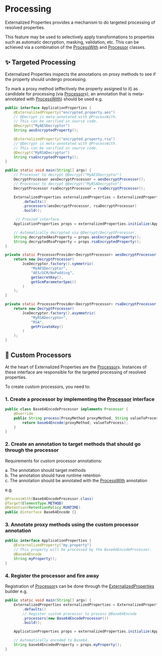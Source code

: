 # Processing

Externalized Properties provides a mechanism to do targeted processing of resolved properties.

This feature may be used to selectively apply transformations to properties such as automatic decryption, masking, validation, etc. This can be achieved via a combination of the [ProcessWith](../core/src/main/java/io/github/joeljeremy7/externalizedproperties/core/processing/ProcessWith.java) and [Processor](../core/src/main/java/io/github/joeljeremy7/externalizedproperties/core/Processor.java) classes.

## ✨ Targeted Processing

Externalized Properties inspects the annotations on proxy methods to see if the property should undergo processing.

To mark a proxy method (effectively the property assigned to it) as candidate for processing (via [Processor](../core/src/main/java/io/github/joeljeremy7/externalizedproperties/core/Processor.java)s), an annotation that is meta-annotated with [ProcessWith](../core/src/main/java/io/github/joeljeremy7/externalizedproperties/core/processing/ProcessWith.java)) should be used e.g.

```java
public interface ApplicationProperties {
    @ExternalizedProperty("encrypted.property.aes")
    // @Decrypt is meta-annotated with @ProcessWith. 
    // This can be verified in source code.
    @Decrypt("MyAESDecryptor")
    String aesEncryptedProperty();

    @ExternalizedProperty("encrypted.property.rsa")
    // @Decrypt is meta-annotated with @ProcessWith. 
    // This can be verified in source code.
    @Decrypt("MyRSADecryptor")
    String rsaEncryptedProperty();
}

public static void main(String[] args) {
    // Processor to decrypt @Decrypt("MyAESDecryptor")
    DecryptProcessor aesDecryptProcessor = aesDecryptProcessor();
    // Processor to decrypt @Decrypt("MyRSADecryptor")
    DecryptProcessor rsaDecryptProcessor = rsaDecryptProcessor();

    ExternalizedProperties externalizedProperties = ExternalizedProperties.builder()
        .defaults()
        .processors(aesDecryptProcessor, rsaDecryptProcessor)
        .build();

     // Proxied interface.
    ApplicationProperties props = externalizedProperties.initialize(ApplicationProperties.class);

    // Automatically decrypted via @Decrypt/DecryptProcessor.
    String decryptedAesProperty = props.aesEncryptedProperty();
    String decryptedRsaProperty = props.rsaEncryptedProperty();
}

private static ProcessorProvider<DecryptProcessor> aesDecryptProcessor() {
    return new DecryptProcessor(
        JceDecryptor.factory().symmetric(
            "MyAESDecryptor",
            "AES/GCM/NoPadding", 
            getSecretKey(),
            getGcmParameterSpec()
        )
    );
}

private static ProcessorProvider<DecryptProcessor> rsaDecryptProcessor() {
    return new DecryptProcessor(
        JceDecryptor.factory().asymmetric(
            "MyRSADecryptor",
            "RSA", 
            getPrivateKey()
        )
    );
}
```

## 🚀 Custom Processors

At the heart of Externalized Properties are the [Processor](../core/src/main/java/io/github/joeljeremy7/externalizedproperties/core/Processor.java)s. Instances of these interface are responsible for the targeted processing of resolved properties.

To create custom processors, you need to:

### 1. Create a processor by implementing the [Processor](../core/src/main/java/io/github/joeljeremy7/externalizedproperties/core/Processor.java) interface

```java
public class Base64EncodeProcessor implements Processor {
    @Override
    public String process(ProxyMethod proxyMethod, String valueToProcess) {
        return base64Encode(proxyMethod, valueToProcess);
    }
}
```

### 2. Create an annotation to target methods that should go through the processor

Requirements for custom processor annotations:  

a. The annotation should target methods  
b. The annotation should have runtime retention  
c. The annotation should be annotated with the [ProcessWith](../core/src/main/java/io/github/joeljeremy7/externalizedproperties/core/processing/ProcessWith.java) annotation

e.g.

```java
@ProcessWith(Base64EncodeProcessor.class)
@Target(ElementType.METHOD)
@Retention(RetentionPolicy.RUNTIME)
public @interface Base64Encode {}
```

### 3. Annotate proxy methods using the custom processor annotation

```java
public interface ApplicationProperties {
    @ExternalizedProperty("my.property")
    // This property will be processed by the Base64EncodeProcessor.
    @Base64Encode
    String myProperty();
}
```

### 4. Register the processor and fire away

Registration of [Processor](../core/src/main/java/io/github/joeljeremy7/externalizedproperties/core/Processor.java)s can be done through the [ExternalizedProperties](../core/src/main/java/io/github/joeljeremy7/externalizedproperties/core/ExternalizedProperties.java) builder e.g.

```java
public static void main(String[] args) {
    ExternalizedProperties externalizedProperties = ExternalizedProperties.builder()
        .defaults()
        // Register custom processor to process @Base64Encode
        .processors(new Base64EncodeProcessor())
        .build();

    ApplicationProperties props = externalizedProperties.initialize(ApplicationProperties.class);

    // Automatically encoded to Base64.
    String base64EncodedProperty = props.myProperty();
}
```
